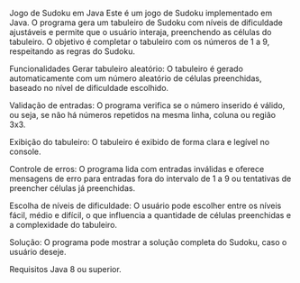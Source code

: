 Jogo de Sudoku em Java
Este é um jogo de Sudoku implementado em Java. O programa gera um tabuleiro de Sudoku com níveis de dificuldade ajustáveis e permite que o usuário interaja, preenchendo as células do tabuleiro. O objetivo é completar o tabuleiro com os números de 1 a 9, respeitando as regras do Sudoku.

Funcionalidades
Gerar tabuleiro aleatório: O tabuleiro é gerado automaticamente com um número aleatório de células preenchidas, baseado no nível de dificuldade escolhido.

Validação de entradas: O programa verifica se o número inserido é válido, ou seja, se não há números repetidos na mesma linha, coluna ou região 3x3.

Exibição do tabuleiro: O tabuleiro é exibido de forma clara e legível no console.

Controle de erros: O programa lida com entradas inválidas e oferece mensagens de erro para entradas fora do intervalo de 1 a 9 ou tentativas de preencher células já preenchidas.

Escolha de níveis de dificuldade: O usuário pode escolher entre os níveis fácil, médio e difícil, o que influencia a quantidade de células preenchidas e a complexidade do tabuleiro.

Solução: O programa pode mostrar a solução completa do Sudoku, caso o usuário deseje.

Requisitos
Java 8 ou superior.
